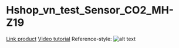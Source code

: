 # Hshop_vn_test_Sensor_CO2_MH-Z19
[Link product](https://hshop.vn/products/cam-bien-khi-co2-ndir-mh-z19)
[Video tutorial](https://www.youtube.com/watch?v=wWpaRNuUtQM)
Reference-style: 
![alt text][logo]

[logo]: https://github.com/Khuuxuanngoc/Hshop_vn_test_Sensor_CO2_MH-Z19/images/result_uart.JPG "Kết quả đọc qua Uart"